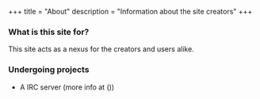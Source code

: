 +++
title = "About"
description = "Information about the site creators"
+++

### What is this site for?

This site acts as a nexus for the creators and users alike.

### Undergoing projects

- A IRC server (more info at ())
